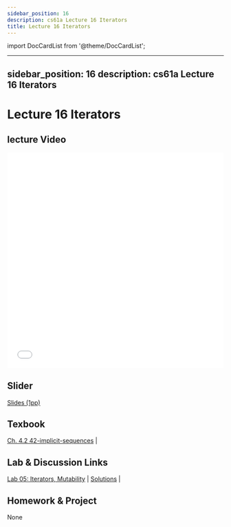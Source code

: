 ```yaml
---
sidebar_position: 16
description: cs61a Lecture 16 Iterators
title: Lecture 16 Iterators
---
```


import DocCardList from '@theme/DocCardList';

---
sidebar_position: 16
description: cs61a  Lecture 16 Iterators
---
# Lecture 16 Iterators
## lecture Video

<iframe src="//player.bilibili.com/player.html?aid=277746636&bvid=BV17c411f78k&cid=1311465503&p=1&high_quality=1&danmaku=0" scrolling="no" border="0" frameborder="no" framespacing="0" allowfullscreen="true" allowfullscreen="allowfullscreen" width="100%" height="500" scrolling="no" frameborder="0" sandbox="allow-top-navigation allow-same-origin allow-forms allow-scripts"> </iframe>

## Slider
[Slides (1pp)](/resource/cs61a/16-Iterators_1pp.pdf)
## Texbook
[Ch. 4.2 42-implicit-sequences](https://www.composingprograms.com/pages/42-implicit-sequences.html) | 

## Lab & Discussion Links
[Lab 05: Iterators, Mutability](./lab/lab05.md) | [Solutions](./lab/sol-lab05.md) | 

## Homework & Project
None


<DocCardList />

